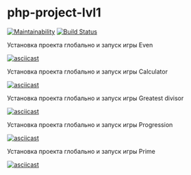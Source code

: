 # php-project-lvl1
[![Maintainability](https://api.codeclimate.com/v1/badges/9573ebdbffc4c3e6c468/maintainability)](https://codeclimate.com/github/Cabyca/php-project-lvl1-1/maintainability)
[![Build Status](https://travis-ci.org/Cabyca/php-project-lvl1.svg?branch=master)](https://travis-ci.org/Cabyca/php-project-lvl1)

Установка проекта глобально и запуск игры Even

[![asciicast](https://asciinema.org/a/0qtIBl5DyAIj4SeUXi7oSo64H.svg)](https://asciinema.org/a/0qtIBl5DyAIj4SeUXi7oSo64H)

Установка проекта глобально и запуск игры Calculator

[![asciicast](https://asciinema.org/a/Xw6Qlz6hoRrmmFNlOkSyV4I8Z.svg)](https://asciinema.org/a/Xw6Qlz6hoRrmmFNlOkSyV4I8Z)

Установка проекта глобально и запуск игры Greatest divisor

[![asciicast](https://asciinema.org/a/CVVgzqbzJOQOKnvp2QxYhDA92.svg)](https://asciinema.org/a/CVVgzqbzJOQOKnvp2QxYhDA92)

Установка проекта глобально и запуск игры Progression

[![asciicast](https://asciinema.org/a/3ysRZimRIrkrmvXgxs5yPqAlr.svg)](https://asciinema.org/a/3ysRZimRIrkrmvXgxs5yPqAlr)

Установка проекта глобально и запуск игры Prime

[![asciicast](https://asciinema.org/a/RmANB3wygycINjhVEB0p5uDAv.svg)](https://asciinema.org/a/RmANB3wygycINjhVEB0p5uDAv)
